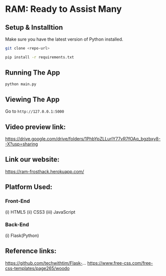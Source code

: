 # RAM: Ready to Assist Many

## Setup & Installtion

Make sure you have the latest version of Python installed.

```bash
git clone <repo-url>
```

```bash
pip install -r requirements.txt
```

## Running The App

```bash
python main.py
```

## Viewing The App

Go to `http://127.0.0.1:5000`


## Video preview link:
https://drive.google.com/drive/folders/1PhbYpZLLurlY77vR7fOAq_bgzbxy8--X?usp=sharing


## Link our website:
https://ram-frosthack.herokuapp.com/

## Platform Used:
### Front-End
(i) HTML5
(ii) CSS3
(iii) JavaScript

### Back-End
(i) Flask(Python)

## Reference links:
 https://github.com/techwithtim/Flask-...
 https://www.free-css.com/free-css-templates/page265/woodo
